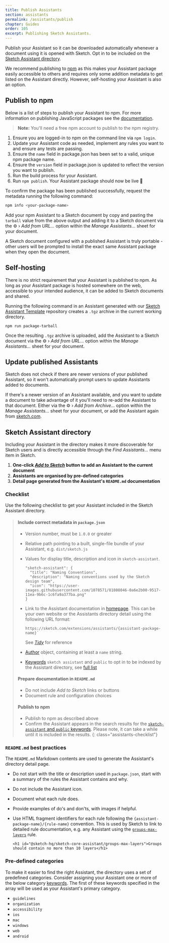 ```yaml
---
title: Publish Assistants
section: assistants
permalink: /assistants/publish
chapter: Guides
order: 105
excerpt: Publishing Sketch Assistants.
---
```


Publish your Assistant so it can be downloaded automatically whenever a document using it is opened with Sketch. Opt in to be included on the [Sketch Assistant directory](https://sketch.com/extensions/assistants).

We recommend publishing to [npm](https://www.npmjs.com) as this makes your Assistant package easily accessible to others and requires only some addition metadata to get listed on the Assistant directly. However, self-hosting your Assistant is also an option.

## Publish to npm

Below is a list of steps to publish your Assistant to npm. For more information on publishing JavaScript packages see the [documentation](https://docs.npmjs.com/packages-and-modules).

> **Note:** You'll need a free npm account to publish to the npm registry.

1. Ensure you are logged-in to npm on the command line via `npm login`.
1. Update your Assistant code as needed, implement any rules you want to and ensure any tests are passing.
1. Ensure the `name` field in package.json has been set to a valid, unique npm package name.
1. Ensure the `version` field in package.json is updated to reflect the version you want to publish.
1. Run the build process for your Assistant.
1. Run `npm publish`. Your Assistant package should now be live 🎉

To confirm the package has been published successfully, request the metadata running the following command:

```sh
npm info <your-package-name>
```

Add your npm Assistant to a Sketch document by copy and pasting the `tarball` value from the above output and adding it to a Sketch document via the ⚙️ › _Add from URL…_ option within the _Manage Assistants…_ sheet for your document.

A Sketch document configured with a published Assistant is truly portable - other users will be prompted to install the exact same Assistant package when they open the document.

## Self-hosting

There is no strict requirement that your Assistant is published to npm. As long as your Assistant package is hosted somewhere on the web, accessible to your intended audience, it can be added to Sketch documents and shared.

Running the following command in an Assistant generated with our [Sketch Assistant Template](https://github.com/sketch-hq/sketch-assistant-template) repository creates a `.tgz` archive in the current working directory.

```
npm run package-tarball
```

Once the resulting `.tgz` archive is uploaded, add the Assistant to a Sketch document via the ⚙️ › _Add from URL…_ option within the _Manage Assistants…_ sheet for your document.

## Update published Assistants

Sketch does not check if there are newer versions of your published Assistant, so it won't automatically prompt users to update Assistants added to documents.

If there's a newer version of an Assistant available, and you want to update a document to take advantage of it you'll need to re-add the Assistant to that document. Either via the ⚙️ › _Add from Archive…_ option within the _Manage Assistants…_ sheet for your document, or add the Assistant again from [sketch.com](https://www.sketch.com).

## Sketch Assistant directory

Including your Assistant in the directory makes it more discoverable for Sketch users and is directly accessible through the _Find Assistants…_ menu item in Sketch.

1. **One-click [_Add to Sketch_](/assistants/one-click-add) button to add an Assistant to the current document**
1. **Assistants are organised by pre-defined categories**
1. **Detail page generated from the Assistant's `README.md` documentation**

### Checklist

Use the following checklist to get your Assistant included in the Sketch Assistant directory.

<!-- prettier-ignore -->
> #### Include correct metadata in `package.json`
>
> - Version number, must be `1.0.0` or greater
> - Relative path pointing to a built, single-file bundle of your Assistant, e.g. `dist/sketch.js`
> - Values for display title, description and icon in `sketch-assistant`.
>   
>   ```
>   "sketch-assistant": {
>     "title": "Naming Conventions",
>     "description": "Naming conventions used by the Sketch design team",
>     "icon": "https://user-images.githubusercontent.com/1078571/81808046-0a6e2b00-9517-11ea-9b6c-1c6fa9a377ba.png"
>   }
>   ```
> - Link to the Assistant documentation in [homepage](https://docs.npmjs.com/files/package.json#homepage).
>   This can be your own website or the Assistants directory detail using the following URL format:
>
>   ```
>   https://sketch.com/extensions/assistants/{assistant-package-name}`
>   ```
>   See [_Tidy_](https://sketch.com/extensions/assistants/@sketch-hq/sketch-tidy-assistant/) for reference
> - [Author](https://docs.npmjs.com/files/package.json#people-fields-author-contributors) object, containing at least a `name` string.
> - [Keywords](https://docs.npmjs.com/files/package.json#keywords) `sketch assistant` and `public` to opt in to be indexed by the Assistant directory, see [full list](#pre-defined-categories)
>
> #### Prepare documentation in `README.md`
>
> - Do not include _Add to Sketch_ links or buttons
> - Document rule and configuration choices
>
> #### Publish to npm
>
> - Publish to npm as described above
> - Confirm the Assistant appears in the search results for the [`sketch-assistant` and `public` keywords](https://www.npmjs.com/search?q=keywords%3Asketch%20assistant%2Cpublic). Please note, it can take a while until it is included in the results.
{: class="assistants-checklist"}

### `README.md` best practices

The `README.md` Markdown contents are used to generate the Assistant's directory detail page.

- Do not start with the title or description used in `package.json`, start with a summary of the rules the Assistant contains and why.
- Do not include the Assistant icon.
- Document what each rule does.
- Provide examples of do's and don'ts, with images if helpful.
- Use HTML fragment identifiers for each rule following the `{assistant-package-name}/{rule-name}` convention. This is used by Sketch to link to detailed rule documentation, e.g. any Assistant using the [`groups-max-layers`](https://github.com/sketch-hq/sketch-assistants/tree/main/assistants/core/src/rules/groups-max-layers) rule.

  ```
  <h1 id="@sketch-hq/sketch-core-assistant/groups-max-layers">Groups should contain no more than 10 layers</h1>
  ```

### Pre-defined categories

To make it easier to find the right Assistant, the directory uses a set of predefined categories. Consider assigning your Assistant one or more of the below category [keywords](https://docs.npmjs.com/files/package.json#keywords). The first of these keywords specified in the array will be used as your Assistant's primary category.

- `guidelines`
- `organization`
- `accessibility`
- `ios`
- `mac`
- `windows`
- `web`
- `android`
